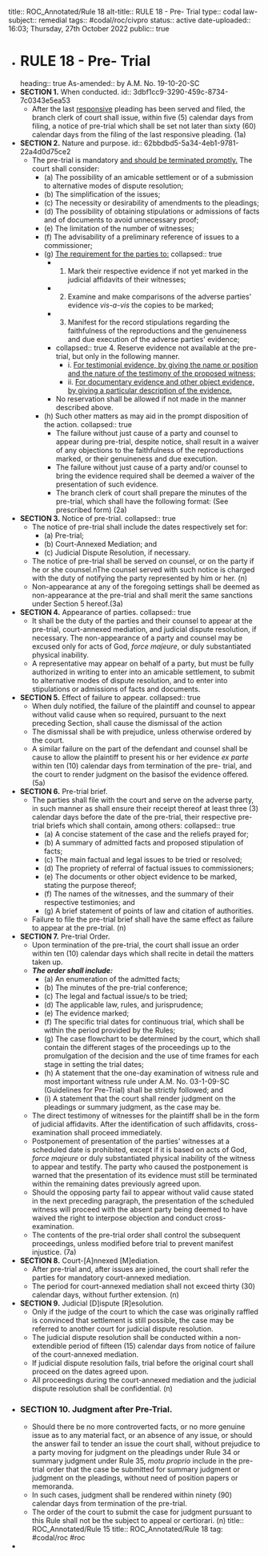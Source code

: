 title:: ROC_Annotated/Rule 18
alt-title:: RULE 18 - Pre- Trial
type:: codal
law-subject:: remedial
tags:: #codal/roc/civpro
status:: active
date-uploaded:: 16:03; Thursday, 27th October 2022
public:: true

- # RULE 18 - Pre- Trial
  heading:: true
  As-amended:: by A.M. No. 19-10-20-SC
- **SECTION 1.** When conducted.
  id:: 3dbf1cc9-3290-459c-8734-7c0343e5ea53
	- After the last <u>responsive</u> pleading has been served and filed, the branch clerk of court shall issue, within five (5) calendar days from filing, a notice of pre-trial which shall be set not later than sixty (60) calendar days from the filing of the last responsive pleading. (1a)
- **SECTION 2.** Nature and purpose.
  id:: 62bbdbd5-5a34-4eb1-9781-22a4d0d75ce2
	- The pre-trial is mandatory <u>and should be terminated promptly.</u> The court shall consider:
		- (a) The possibility of an amicable settlement or of a submission to alternative modes of dispute resolution;
		- (b) The simplification of the issues;
		- (c) The necessity or desirability of amendments to the pleadings;
		- (d) The possibility of obtaining stipulations or admissions of facts and of documents to avoid unnecessary proof;
		- (e) The limitation of the number of witnesses;
		- (f) The advisability of a preliminary reference of issues to a commissioner;
		- (g) <u>The requirement for the parties to:</u>
		  collapsed:: true
			- 1. Mark their respective evidence if not yet marked in the judicial affidavits of their witnesses;
			- 2. Examine and make comparisons of the adverse parties' evidence *vis-a-vis* the copies to be marked;
			- 3. Manifest for the record stipulations regarding the faithfulness of the reproductions and the genuineness and due execution of the adverse parties' evidence;
			- collapsed:: true
			  4. Reserve evidence not available at the pre-trial, but only in the following manner.
				- i. <u>For testimonial evidence, by giving the name or position and the nature of the testimony of the proposed witness;</u>
				- ii. <u>For documentary evidence and other object evidence, by giving a particular description of the evidence.</u>
			- No reservation shall be allowed if not made in the manner described above.
		- (h) Such other matters as may aid in the prompt disposition of the action.
		  collapsed:: true
			- The failure without just cause of a party and counsel to appear during pre-trial, despite notice, shall result in a waiver of any objections to the faithfulness of the reproductions marked, or their genuineness and due execution.
			- The failure without just cause of a party and/or counsel to bring the evidence required shall be deemed a waiver of the presentation of such evidence.
			- The branch clerk of court shall prepare the minutes of the pre-trial, which shall have the following format: (See prescribed form) (2a)
- **SECTION 3.** Notice of pre-trial.
  collapsed:: true
	- The notice of pre-trial shall include the dates respectively set for:
		- (a) Pre-trial;
		- (b) Court-Annexed Mediation; and
		- (c) Judicial Dispute Resolution, if necessary.
	- The notice of pre-trial shall be served on counsel, or on the party if he or she counsel.nThe counsel served with such notice is charged with the duty of notifying the party represented by him or her. (n)
	- Non-appearance at any of the foregoing settings shall be deemed as non-appearance at the pre-trial and shall merit the same sanctions under Section 5 hereof.(3a)
- **SECTION 4.** Appearance of parties.
  collapsed:: true
	- It shall be the duty of the parties and their counsel to appear at the pre-trial, court-annexed mediation, and judicial dispute resolution, if necessary. The non-appearance of a party and counsel may be excused only for acts of God, _force majeure_, or duly substantiated physical inability.
	- A representative may appear on behalf of a party, but must be fully authorized in writing to enter into an amicable settlement, to submit to alternative modes of dispute resolution, and to enter into stipulations or admissions of facts and documents.
- **SECTION 5.** Effect of failure to appear.
  collapsed:: true
	- When duly notified, the failure of the plaintiff and counsel to appear without valid cause when so required, pursuant to the next preceding Section, shall cause the dismissal of the action
	- The dismissal shall be with prejudice, unless otherwise ordered by the court.
	- A similar failure on the part of the defendant and counsel shall be cause to allow the plaintiff to present his or her evidence _ex parte_ within ten (10) calendar days from termination of the pre- trial, and the court to render judgment on the basisof the evidence offered. (5a)
- **SECTION 6.** Pre-trial brief.
	- The parties shall file with the court and serve on the adverse party, in such manner as shall ensure their receipt thereof at least three (3) calendar days before the date of the pre-trial, their respective pre-trial briefs which shall contain, among others:
	  collapsed:: true
		- (a) A concise statement of the case and the reliefs prayed for;
		- (b) A summary of admitted facts and proposed stipulation of facts;
		- (c) The main factual and legal issues to be tried or resolved;
		- (d) The propriety of referral of factual issues to commissioners;
		- (e) The documents or other object evidence to be marked, stating the purpose thereof;
		- (f) The names of the witnesses, and the summary of their respective testimonies; and
		- (g) A brief statement of points of law and citation of authorities.
	- Failure to file the pre-trial brief shall have the same effect as failure to appear at the pre-trial. (n)
- **SECTION 7.** Pre-trial Order.
	- Upon termination of the pre-trial, the court shall issue an order within ten (10) calendar days which shall recite in detail the matters taken up.
	- **_The order shall include:_**
		- (a) An enumeration of the admitted facts;
		- (b) The minutes of the pre-trial conference;
		- (c) The legal and factual issue/s to be tried;
		- (d) The applicable law, rules, and jurisprudence;
		- (e) The evidence marked;
		- (f) The specific trial dates for continuous trial, which shall be within the period provided by the Rules;
		- (g) The case flowchart to be determined by the court, which shall contain the different stages of the proceedings up to the promulgation of the decision and the use of time frames for each stage in setting the trial dates;
		- (h) A statement that the one-day examination of witness rule and most important witness rule under A.M. No. 03-1-09-SC (Guidelines for Pre-Trial) shall be strictly followed; and
		- (i) A statement that the court shall render judgment on the pleadings or summary judgment, as the case may be.
	- The direct testimony of witnesses for the plaintiff shall be in the form of judicial affidavits. After the identification of such affidavits, cross- examination shall proceed immediately.
	- Postponement of presentation of the parties' witnesses at a scheduled date is prohibited, except if it is based on acts of God, _force majeure_ or duly substantiated physical inability of the witness to appear and testify. The party who caused the postponement is warned that the presentation of its evidence must still be terminated within the remaining dates previously agreed upon.
	- Should the opposing party fail to appear without valid cause stated in the next preceding paragraph, the presentation of the scheduled witness will proceed with the absent party being deemed to have waived the right to interpose objection and conduct cross-examination.
	- The contents of the pre-trial order shall control the subsequent proceedings, unless modified before trial to prevent manifest injustice. (7a)
- **SECTION 8.** Court-[A]nnexed [M]ediation.
	- After pre-trial and, after issues are joined, the court shall refer the parties for mandatory court-annexed mediation.
	- The period for court-annexed mediation shall not exceed thirty (30) calendar days, without further extension. (n)
- **SECTION 9.** Judicial [D]ispute [R]esolution.
	- Only if the judge of the court to which the case was originally raffled is convinced that settlement is still possible, the case may be referred to another court for judicial dispute resolution.
	- The judicial dispute resolution shall be conducted within a non-extendible period of fifteen (15) calendar days from notice of failure of the court-annexed mediation.
	- If judicial dispute resolution fails, trial before the original court shall proceed on the dates agreed upon.
	- All proceedings during the court-annexed mediation and the judicial dispute resolution shall be confidential. (n)
- ### SECTION 10. Judgment after Pre-Trial.
	- Should there be no more controverted facts, or no more genuine issue as to any material fact, or an absence of any issue, or should the answer fail to tender an issue the court shall, without prejudice to a party moving for judgment on the pleadings under Rule 34 or summary judgment under Rule 35, *motu proprio* include in the pre-trial order that the case be submitted for summary judgment or judgment on the pleadings, without need of position papers or memoranda.
	- In such cases, judgment shall be rendered within ninety (90) calendar days from termination of the pre-trial.
	- The order of the court to submit the case for judgment pursuant to this Rule shall not be the subject to appeal or certiorari. (n)
	  title:: ROC_Annotated/Rule 15
	  title:: ROC_Annotated/Rule 18
	  tag: #codal/roc #roc
-